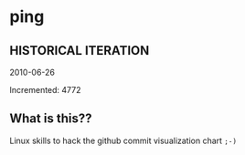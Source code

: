 # ping

## HISTORICAL ITERATION
2010-06-26

Incremented: 4772

## What is this?? 
Linux skills to hack the github commit visualization chart `;-)`
